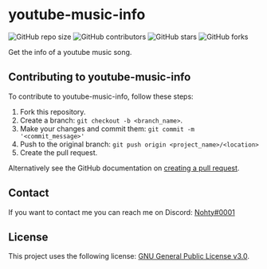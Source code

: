 # youtube-music-info

![GitHub repo size](https://img.shields.io/github/repo-size/Nohty/youtube-music-info)
![GitHub contributors](https://img.shields.io/github/contributors/Nohty/youtube-music-info)
![GitHub stars](https://img.shields.io/github/stars/Nohty/youtube-music-info?style=social)
![GitHub forks](https://img.shields.io/github/forks/Nohty/youtube-music-info?style=social)

Get the info of a youtube music song.

## Contributing to youtube-music-info

To contribute to youtube-music-info, follow these steps:

1. Fork this repository.
2. Create a branch: `git checkout -b <branch_name>`.
3. Make your changes and commit them: `git commit -m '<commit_message>'`
4. Push to the original branch: `git push origin <project_name>/<location>`
5. Create the pull request.

Alternatively see the GitHub documentation on [creating a pull request](https://help.github.com/en/github/collaborating-with-issues-and-pull-requests/creating-a-pull-request).

## Contact
If you want to contact me you can reach me on Discord: [Nohty#0001](https://discordapp.com/users/501656039750500363)

## License

This project uses the following license: [GNU General Public License v3.0](https://github.com/Nohty/youtube-music-info/blob/master/LICENSE).